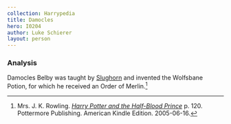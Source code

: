 ```yaml
---
collection: Harrypedia
title: Damocles
hero: I0204
author: Luke Schierer
layout: person
---
```



### Analysis

Damocles Belby was taught by [Slughorn]
and invented the Wolfsbane Potion, for which he received an Order of Merlin.[^210318-1]

[Slughorn]: <../../slughorn/horace_eugene_flaccus>

[^210318-1]: Mrs. J. K. Rowling. _[Harry Potter and the Half-Blood Prince](https://www.goodreads.com/book/show/1.Harry_Potter_and_the_Half_Blood_Prince)_
    p. 120. Pottermore Publishing. American Kindle Edition. 2005-06-16.

